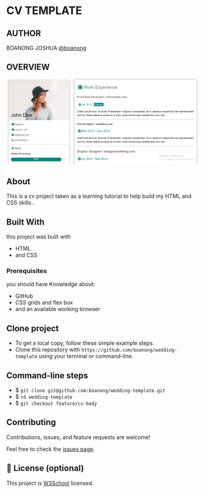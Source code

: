 # CV TEMPLATE

## AUTHOR
BOANONG JOSHUA
[@boanong](https://github.com/boanong)

## OVERVIEW
  ![home page](assets/image/overview.png)


## About

This is a cv project taken as a learning tutorial to help build my HTML and CSS skills..

## Built With
  this project was built with
- HTML
- and CSS

### Prerequisites

 you should have Knowledge about:

- GitHub
- CSS grids and flex box
- and an available working browser

## Clone project

- To get a local copy, follow these simple example steps.
- Clone this repository with `https://github.com/boanong/wedding-template` using your terminal or command-line.

## Command-line steps

- $ `git clone git@github.com:boanong/wedding-template.git`
- $ `cd wedding-template`
- $ `git checkout feature/cv-body`

## Contributing

Contributions, issues, and feature requests are welcome!

Feel free to check the [issues page](https://github.com/boanong/wedding-template/issues).

## 📝 License (optional)

This project is [W3School](./LICENSE) licensed.
